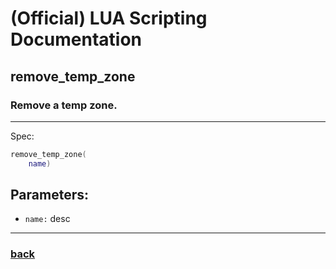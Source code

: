 
# (Official) LUA Scripting Documentation

## remove_temp_zone

### Remove a temp zone.
___
Spec:
```lua
remove_temp_zone(
	name)
```
## Parameters:
- `name:` desc

___
### [back](../zones)
